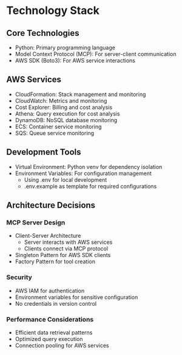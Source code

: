 # Technology Stack

## Core Technologies
- Python: Primary programming language
- Model Context Protocol (MCP): For server-client communication
- AWS SDK (Boto3): For AWS service interactions

## AWS Services
- CloudFormation: Stack management and monitoring
- CloudWatch: Metrics and monitoring
- Cost Explorer: Billing and cost analysis
- Athena: Query execution for cost analysis
- DynamoDB: NoSQL database monitoring
- ECS: Container service monitoring
- SQS: Queue service monitoring

## Development Tools
- Virtual Environment: Python venv for dependency isolation
- Environment Variables: For configuration management
  - Using .env for local development
  - .env.example as template for required configurations

## Architecture Decisions
### MCP Server Design
- Client-Server Architecture
  - Server interacts with AWS services
  - Clients connect via MCP protocol
- Singleton Pattern for AWS SDK clients
- Factory Pattern for tool creation

### Security
- AWS IAM for authentication
- Environment variables for sensitive configuration
- No credentials in version control

### Performance Considerations
- Efficient data retrieval patterns
- Optimized query execution
- Connection pooling for AWS services
